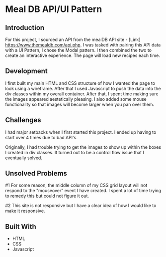 # Meal DB API/UI Pattern

## Introduction
For this project, I sourced an API from the mealDB API site - [Link] https://www.themealdb.com/api.php.
I was tasked with pairing this API data with a UI Pattern, I chose the Modal pattern. I then combined the two to create an interactive experience. The page will load new recipes each time. 

## Development
I first built my main HTML and CSS structure of how I wanted the page to look using a wireframe. After that I used Javascript to push the data into the div classes within my overall container. After that, I spent time making sure the images appeared aestetically pleasing. I also added some mouse functionality so that images will become larger when you pan over them. 

## Challenges
I had major setbacks when I first started this project. I ended up having to start over 4 times due to bad API's. 

Originally, I had trouble trying to get the images to show up within the boxes I created in div classes. It turned out to be a control flow issue that I eventually solved. 


## Unsolved Problems
#1  For some reason, the middle column of my CSS grid layout will not respond to the "mouseover" event I have created. I spent a lot of time trying to remedy this but could not figure it out.

#2 This site is not responsive but I have a clear idea of how I would like to make it responsive. 

## Built With

* HTML
* CSS
* Javascript
